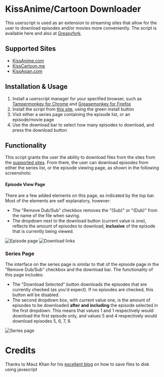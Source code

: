 KissAnime/Cartoon Downloader
=============

This userscript is used as an extension to streaming sites that allow for the user to download episodes and/or movies more conveniently. The script is available here and also at [Greasyfork](https://greasyfork.org/en/scripts/10305-kissanime-cartoon-downloader).

Supported Sites
--------
- [KissAnime.com](http://kissanime.com/) 
- [KissCartoon.me](http://kisscartoon.me/) 
- [KissAsian.com](http://kissasian.com/)


Installation & Usage
------------
1. Install a userscript manager for your specified browser, such as [Tampermonkey for Chrome](https://chrome.google.com/webstore/detail/tampermonkey/dhdgffkkebhmkfjojejmpbldmpobfkfo?hl=en) and [Greasemonkey for Firefox](https://addons.mozilla.org/en-US/firefox/addon/greasemonkey/)
2. Install the script from [this site](https://greasyfork.org/en/scripts/10305-kissanime-cartoon-downloader), using the green install button
3. Visit either a series page containing the episode list, or an episode/movie page
4. Use the download bar to select how many episodes to download, and press the download button

Functionality
--------
This script  grants the user the ability to download files from the sites from the [supported sites](#supported-sites). From there, the user can download episodes from either the series list, or the episode viewing page, as shown in the following screenshots:
#### Episode View Page
There are a few added elements on this page, as indicated by the top bar. Most of the elements are self explanatory, however:
+ The "Remove Dub/Sub" checkbox removes the "(Sub)" or "(Dub)" from the name of the file when saving.
+ The dropdown next to the download button (current value is one), reflects the amount of episodes to download, **inclusive** of the episode that is currently being viewed.

![Episode page](https://github.com/Domination9987/KissAnime-Cartoon-Downloader/blob/master/screenshots/episodePage.jpg?raw=true "Episode view page")
![Download links](https://github.com/Domination9987/KissAnime-Cartoon-Downloader/blob/master/screenshots/downloadLinks.jpg?raw=true "Edited download links")

### Series Page
The interface on the series page is similar to that of the episode page in the "Remove Dub/Sub" checkbox and the download bar. The functionality of this page includes:
+ The "Download Selected" button downloads the episodes that are currently checked (as you'd expect). If no episodes are checked, this button will be disabled.
+ The second dropdown box, with current value one, is the amount of episodes to be downloaded **after and including** the episode selected in the first dropdown. This means that values 1 and 1 respectively would download the first episode only, and values 5 and 4 respectively would download episodes 5, 6, 7, 8.

![Series page](https://github.com/Domination9987/KissAnime-Cartoon-Downloader/blob/master/screenshots/seriesPage.jpg?raw=true "Series page")


Credits
=======

Thanks to Mauz Khan for his [excellent blog](http://muaz-khan.blogspot.com.au/2012/10/save-files-on-disk-using-javascript-or.html) on how to save files to disk using javascript 